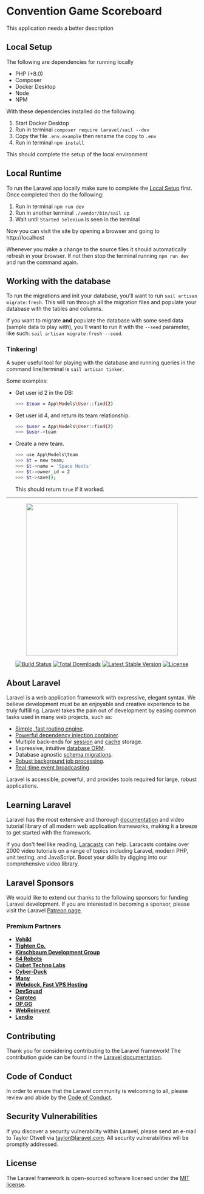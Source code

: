 # Convention Game Scoreboard

This application needs a better description

## Local Setup
The following are dependencies for running locally
* PHP (+8.0)
* Composer
* Docker Desktop
* Node
* NPM

With these dependencies installed do the following:
1. Start Docker Desktop
2. Run in terminal `composer require laravel/sail --dev`
3. Copy the file `.env.example` then rename the copy to `.env`
4. Run in terminal `npm install`

This should complete the setup of the local environment

## Local Runtime
To run the Laravel app locally make sure to complete the [Local Setup](#local-setup) first. Once completed then do the following:
1. Run in terminal `npm run dev`
2. Run in another terminal `./vendor/bin/sail up`
3. Wait until `Started Selenium` is seen in the terminal

Now you can visit the site by opening a browser and going to http://localhost

Whenever you make a change to the source files it should automatically refresh in your browser. If not then stop the terminal running `npm run dev` and run the command again.

## Working with the database
To run the migrations and init your database, you'll want to run `sail artisan migrate:fresh`. This will run through all the migration files and populate your database with the tables and columns.

If you want to migrate **and** populate the database with some seed data (sample data to play with), you'll want to run it with the `--seed` parameter, like such: `sail artisan migrate:fresh --seed`.

### Tinkering!
A super useful tool for playing with the database and running queries in the command line/terminal is `sail artisan tinker`.

Some examples:

- Get user id 2 in the DB:
    ```bash
    >>> $team = App\Models\User::find(2)
    ```
- Get user id 4, and return its team relationship.
    ```bash
    >>> $user = App\Models\User::find(2)
    >>> $user->team
    ```
- Create a new team.
    ```bash
    >>> use App\Models\team
    >>> $t = new team;
    >>> $t->name = 'Space Hoots'
    >>> $t->owner_id = 2
    >>> $t->save();
    ```
    This should return `true` if it worked.

<hr>

<p align="center"><a href="https://laravel.com" target="_blank"><img src="https://raw.githubusercontent.com/laravel/art/master/logo-lockup/5%20SVG/2%20CMYK/1%20Full%20Color/laravel-logolockup-cmyk-red.svg" width="400"></a></p>

<p align="center">
<a href="https://travis-ci.org/laravel/framework"><img src="https://travis-ci.org/laravel/framework.svg" alt="Build Status"></a>
<a href="https://packagist.org/packages/laravel/framework"><img src="https://img.shields.io/packagist/dt/laravel/framework" alt="Total Downloads"></a>
<a href="https://packagist.org/packages/laravel/framework"><img src="https://img.shields.io/packagist/v/laravel/framework" alt="Latest Stable Version"></a>
<a href="https://packagist.org/packages/laravel/framework"><img src="https://img.shields.io/packagist/l/laravel/framework" alt="License"></a>
</p>

## About Laravel

Laravel is a web application framework with expressive, elegant syntax. We believe development must be an enjoyable and creative experience to be truly fulfilling. Laravel takes the pain out of development by easing common tasks used in many web projects, such as:

- [Simple, fast routing engine](https://laravel.com/docs/routing).
- [Powerful dependency injection container](https://laravel.com/docs/container).
- Multiple back-ends for [session](https://laravel.com/docs/session) and [cache](https://laravel.com/docs/cache) storage.
- Expressive, intuitive [database ORM](https://laravel.com/docs/eloquent).
- Database agnostic [schema migrations](https://laravel.com/docs/migrations).
- [Robust background job processing](https://laravel.com/docs/queues).
- [Real-time event broadcasting](https://laravel.com/docs/broadcasting).

Laravel is accessible, powerful, and provides tools required for large, robust applications.

## Learning Laravel

Laravel has the most extensive and thorough [documentation](https://laravel.com/docs) and video tutorial library of all modern web application frameworks, making it a breeze to get started with the framework.

If you don't feel like reading, [Laracasts](https://laracasts.com) can help. Laracasts contains over 2000 video tutorials on a range of topics including Laravel, modern PHP, unit testing, and JavaScript. Boost your skills by digging into our comprehensive video library.

## Laravel Sponsors

We would like to extend our thanks to the following sponsors for funding Laravel development. If you are interested in becoming a sponsor, please visit the Laravel [Patreon page](https://patreon.com/taylorotwell).

### Premium Partners

- **[Vehikl](https://vehikl.com/)**
- **[Tighten Co.](https://tighten.co)**
- **[Kirschbaum Development Group](https://kirschbaumdevelopment.com)**
- **[64 Robots](https://64robots.com)**
- **[Cubet Techno Labs](https://cubettech.com)**
- **[Cyber-Duck](https://cyber-duck.co.uk)**
- **[Many](https://www.many.co.uk)**
- **[Webdock, Fast VPS Hosting](https://www.webdock.io/en)**
- **[DevSquad](https://devsquad.com)**
- **[Curotec](https://www.curotec.com/services/technologies/laravel/)**
- **[OP.GG](https://op.gg)**
- **[WebReinvent](https://webreinvent.com/?utm_source=laravel&utm_medium=github&utm_campaign=patreon-sponsors)**
- **[Lendio](https://lendio.com)**

## Contributing

Thank you for considering contributing to the Laravel framework! The contribution guide can be found in the [Laravel documentation](https://laravel.com/docs/contributions).

## Code of Conduct

In order to ensure that the Laravel community is welcoming to all, please review and abide by the [Code of Conduct](https://laravel.com/docs/contributions#code-of-conduct).

## Security Vulnerabilities

If you discover a security vulnerability within Laravel, please send an e-mail to Taylor Otwell via [taylor@laravel.com](mailto:taylor@laravel.com). All security vulnerabilities will be promptly addressed.

## License

The Laravel framework is open-sourced software licensed under the [MIT license](https://opensource.org/licenses/MIT).
